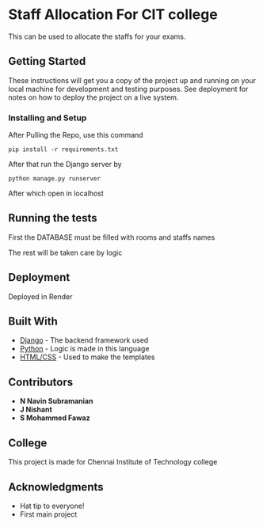 # Staff Allocation For CIT college

This can be used to allocate the staffs for your exams.

## Getting Started

These instructions will get you a copy of the project up and running on your local machine for development and testing purposes. See deployment for notes on how to deploy the project on a live system.

### Installing and Setup

After Pulling the Repo, use this command

```
pip install -r requirements.txt
```

After that run the Django server by

```
python manage.py runserver
```

After which open in localhost


## Running the tests

First the DATABASE must be filled with rooms and staffs names

The rest will be taken care by logic

## Deployment

Deployed in Render

## Built With

* [Django](https://www.djangoproject.com/) - The backend framework used
* [Python](https://www.python.org/) - Logic is made in this language
* [HTML/CSS](https://rometools.github.io/rome/) - Used to make the templates

## Contributors

* **N Navin Subramanian** 
* **J Nishant** 
* **S Mohammed Fawaz** 


## College

This project is made for Chennai Institute of Technology college

## Acknowledgments

* Hat tip to everyone!
* First main project
